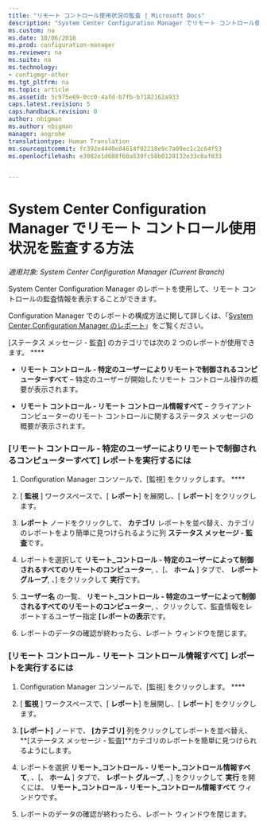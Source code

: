 ```yaml
---
title: "リモート コントロール使用状況の監査 | Microsoft Docs"
description: "System Center Configuration Manager でリモート コントロール使用状況を監査します。"
ms.custom: na
ms.date: 10/06/2016
ms.prod: configuration-manager
ms.reviewer: na
ms.suite: na
ms.technology:
- configmgr-other
ms.tgt_pltfrm: na
ms.topic: article
ms.assetid: 5c975e69-0cc0-4afd-b7fb-b7182162a933
caps.latest.revision: 5
caps.handback.revision: 0
author: nbigman
ms.author: nbigman
manager: angrobe
translationtype: Human Translation
ms.sourcegitcommit: fc392e4440e84614f92218e9c7a09ec1c2c64f53
ms.openlocfilehash: e3082e1d608f60a539fc58b0129132e33c8af833


---
```

# <a name="how-to-audit-remote-control-usage-in-system-center-configuration-manager"></a>System Center Configuration Manager でリモート コントロール使用状況を監査する方法

*適用対象: System Center Configuration Manager (Current Branch)*

System Center Configuration Manager のレポートを使用して、リモート コントロールの監査情報を表示することができます。  

 Configuration Manager でのレポートの構成方法に関して詳しくは、「[System Center Configuration Manager のレポート](../../../../core/servers/manage/reporting.md)」をご覧ください。  

 [ステータス メッセージ - 監査] のカテゴリでは次の 2 つのレポートが使用できます。 ****  

-   **リモート コントロール - 特定のユーザーによりリモートで制御されるコンピューターすべて** – 特定のユーザーが開始したリモート コントロール操作の概要が表示されます。  

-   **リモート コントロール - リモート コントロール情報すべて** – クライアント コンピューターのリモート コントロールに関するステータス メッセージの概要が表示されます。  

### <a name="to-run-the-report-remote-control---all-computers-remote-controlled-by-a-specific-user"></a>[リモート コントロール - 特定のユーザーによりリモートで制御されるコンピューターすべて] レポートを実行するには  

1.  Configuration Manager コンソールで、[監視] をクリックします。 ****  

2.  [ **監視** ] ワークスペースで、[ **レポート**] を展開し、[ **レポート**] をクリックします。  

3.  **レポート** ノードをクリックして、 **カテゴリ** レポートを並べ替え、カテゴリのレポートをより簡単に見つけられるように列 **ステータス メッセージ - 監査**です。  

4.  レポートを選択して **リモート_コントロール - 特定のユーザーによって制御されるすべてのリモートのコンピューター**, 、[、 **ホーム** ] タブで、 **レポート グループ**, 、] をクリックして **実行**です。  

5.  **ユーザー名** の一覧、 **リモート_コントロール - 特定のユーザーによって制御されるすべてのリモートのコンピューター**, 、クリックして、監査情報をレポートするユーザー指定 **[レポートの表示**です。  

6.  レポートのデータの確認が終わったら、レポート ウィンドウを閉じます。  

### <a name="to-run-the-report-remote-control---all-remote-control-information"></a>[リモート コントロール - リモート コントロール情報すべて] レポートを実行するには  

1.  Configuration Manager コンソールで、[監視] をクリックします。 ****  

2.  [ **監視** ] ワークスペースで、[ **レポート**] を展開し、[ **レポート**] をクリックします。  

3.  **[レポート]** ノードで、 **[カテゴリ]** 列をクリックしてレポートを並べ替え、 **[ステータス メッセージ - 監査]**カテゴリのレポートを簡単に見つけられるようにします。  

4.  レポートを選択 **リモート_コントロール - リモート_コントロール情報すべて**, 、[、 **ホーム** ] タブで、 **レポート グループ**, 、] をクリックして **実行** を開くには、 **リモート_コントロール - リモート_コントロール情報すべて** ウィンドウです。  

5.  レポートのデータの確認が終わったら、レポート ウィンドウを閉じます。  



<!--HONumber=Dec16_HO3-->


